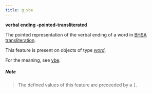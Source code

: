 ```yaml
---
title: g_vbe
---
```


**verbal ending -pointed-transliterated**


The pointed representation of the verbal ending of a word in
[BHSA transliteration]({{site.shebanq}}/static/docs/BHSA-transcription.pdf).

This feature is present on objects of type [*word*](otype).

For the meaning, see [vbe](vbe).

##### Note
> The defined values of this feature are preceeded by a `[`.



